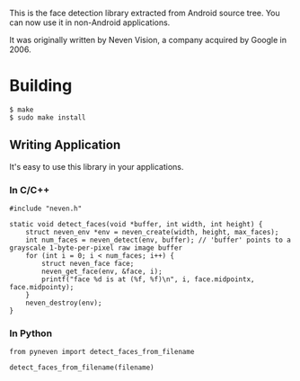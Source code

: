 This is the face detection library extracted from Android source tree. You can now use it in non-Android applications.

It was originally written by Neven Vision, a company acquired by Google in 2006.

# Building
```
$ make
$ sudo make install
```

## Writing Application
It's easy to use this library in your applications.

### In C/C++
```
#include "neven.h"

static void detect_faces(void *buffer, int width, int height) {
	struct neven_env *env = neven_create(width, height, max_faces);
	int num_faces = neven_detect(env, buffer); // 'buffer' points to a grayscale 1-byte-per-pixel raw image buffer
	for (int i = 0; i < num_faces; i++) {
		struct neven_face face;
		neven_get_face(env, &face, i);
		printf("face %d is at (%f, %f)\n", i, face.midpointx, face.midpointy);
	}
	neven_destroy(env);
}
```

### In Python
```
from pyneven import detect_faces_from_filename

detect_faces_from_filename(filename)
```
